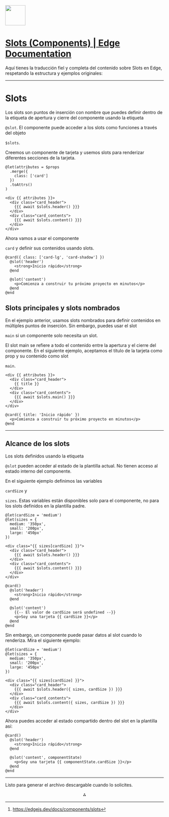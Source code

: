 <img src="https://r2cdn.perplexity.ai/pplx-full-logo-primary-dark%402x.png" style="height:64px;margin-right:32px"/>

# [Slots (Components) | Edge Documentation](https://edgejs.dev/docs/components/slots)

Aquí tienes la traducción fiel y completa del contenido sobre Slots en Edge, respetando la estructura y ejemplos originales:

***

# Slots

Los slots son puntos de inserción con nombre que puedes definir dentro de la etiqueta de apertura y cierre del componente usando la etiqueta

`@slot`. El componente puede acceder a los slots como funciones a través del objeto

`$slots`.

Creemos un componente de tarjeta y usemos slots para renderizar diferentes secciones de la tarjeta.

```edge
@let(attributes = $props
  .merge({
    class: ['card']
  })
  .toAttrs()
)

<div {{ attributes }}>
  <div class="card_header">
    {{{ await $slots.header() }}}
  </div>
  <div class="card_contents">
    {{{ await $slots.content() }}}
  </div>
</div>
```

Ahora vamos a usar el componente

`card` y definir sus contenidos usando slots.

```edge
@card({ class: ['card-lg', 'card-shadow'] })
  @slot('header')
    <strong>Inicio rápido</strong>
  @end

  @slot('content')
    <p>Comienza a construir tu próximo proyecto en minutos</p>
  @end
@end
```


## Slots principales y slots nombrados

En el ejemplo anterior, usamos slots nombrados para definir contenidos en múltiples puntos de inserción. Sin embargo, puedes usar el slot

`main` si un componente solo necesita un slot.

El slot main se refiere a todo el contenido entre la apertura y el cierre del componente. En el siguiente ejemplo, aceptamos el título de la tarjeta como prop y su contenido como slot

`main`.

```edge
<div {{ attributes }}>
  <div class="card_header">
    {{ title }}
  </div>
  <div class="card_contents">
    {{{ await $slots.main() }}}
  </div>
</div>
```

```edge
@card({ title: 'Inicio rápido' })
  <p>Comienza a construir tu próximo proyecto en minutos</p>
@end
```


***

## Alcance de los slots

Los slots definidos usando la etiqueta

`@slot` pueden acceder al estado de la plantilla actual. No tienen acceso al estado interno del componente.

En el siguiente ejemplo definimos las variables

`cardSize` y

`sizes`. Estas variables están disponibles solo para el componente, no para los slots definidos en la plantilla padre.

```edge
@let(cardSize = 'medium')
@let(sizes = {
  medium: '350px',
  small: '200px',
  large: '450px'
})

<div class="{{ sizes[cardSize] }}">
  <div class="card_header">
    {{{ await $slots.header() }}}
  </div>
  <div class="card_contents">
    {{{ await $slots.content() }}}
  </div>
</div>
```

```edge
@card()
  @slot('header')
    <strong>Inicio rápido</strong>
  @end

  @slot('content')
    {{-- El valor de cardSize será undefined --}}
    <p>Soy una tarjeta {{ cardSize }}</p>
  @end
@end
```

Sin embargo, un componente puede pasar datos al slot cuando lo renderiza. Mira el siguiente ejemplo:

```edge
@let(cardSize = 'medium')
@let(sizes = {
  medium: '350px',
  small: '200px',
  large: '450px'
})

<div class="{{ sizes[cardSize] }}">
  <div class="card_header">
    {{{ await $slots.header({ sizes, cardSize }) }}}
  </div>
  <div class="card_contents">
    {{{ await $slots.content({ sizes, cardSize }) }}}
  </div>
</div>
```

Ahora puedes acceder al estado compartido dentro del slot en la plantilla así:

```edge
@card()
  @slot('header')
    <strong>Inicio rápido</strong>
  @end

  @slot('content', componentState)
    <p>Soy una tarjeta {{ componentState.cardSize }}</p>
  @end
@end
```


***

Listo para generar el archivo descargable cuando lo solicites.
<span style="display:none">[^1]</span>

<div style="text-align: center">⁂</div>

[^1]: https://edgejs.dev/docs/components/slots


